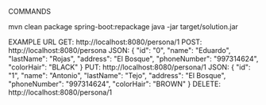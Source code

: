 COMMANDS

mvn clean package spring-boot:repackage
java -jar target/solution.jar

EXAMPLE URL
GET: http://localhost:8080/persona/1
POST: http://localhost:8080/persona
	JSON:
		 	{
				"id": "0",
				"name": "Eduardo",
				"lastName": "Rojas",
				"address": "El Bosque",
				"phoneNumber": "997314624",
				"colorHair": "BLACK"
			}
PUT: http://localhost:8080/persona/1
	JSON:
		 	{
				"id": "1",
				"name": "Antonio",
				"lastName": "Tejo",
				"address": "El Bosque",
				"phoneNumber": "997314624",
				"colorHair": "BROWN"
			}
DELETE: http://localhost:8080/persona/1